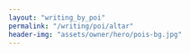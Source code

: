 ```yaml
---
layout: "writing_by_poi"
permalink: "/writing/poi/altar"
header-img: "assets/owner/hero/pois-bg.jpg"
---
```


